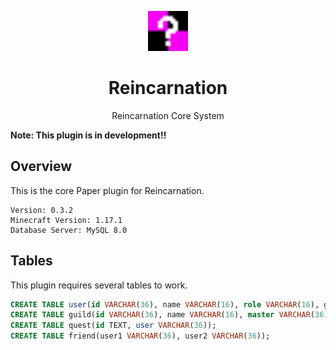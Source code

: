 <p align="center"><img src="material/unknown.png" width="64px"></p>
<h1 align="center">Reincarnation</h1>
<p align="center">Reincarnation Core System</p>

**Note: This plugin is in development!!**

## Overview

This is the core Paper plugin for Reincarnation.

```
Version: 0.3.2
Minecraft Version: 1.17.1
Database Server: MySQL 8.0
```

## Tables

This plugin requires several tables to work.

```sql
CREATE TABLE user(id VARCHAR(36), name VARCHAR(16), role VARCHAR(16), guild VARCHAR(36), exp INT UNSIGNED, money INT UNSIGNED);
CREATE TABLE guild(id VARCHAR(36), name VARCHAR(16), master VARCHAR(36), exp INT UNSIGNED, money INT UNSIGNED);
CREATE TABLE quest(id TEXT, user VARCHAR(36));
CREATE TABLE friend(user1 VARCHAR(36), user2 VARCHAR(36));
```